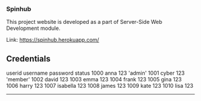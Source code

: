 <h3>Spinhub</h3>

This project website is developed as a part of Server-Side Web Development module.

Link: https://spinhub.herokuapp.com/

Credentials
------------------------------------------------------------
userid          username          password        status
1000            anna                123           'admin'
1001            cyber               123           'member'
1002            david               123
1003            emma                123
1004            frank               123
1005            gina                123
1006            harry               123
1007            isabella            123
1008            james               123
1009            kate                123
1010            lisa                123

-------------------------------------------------------------
